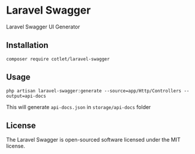# Laravel Swagger

Laravel Swagger UI Generator

## Installation

`composer require cotlet/laravel-swagger`

## Usage

`php artisan laravel-swagger:generate --source=app/Http/Controllers --output=api-docs`

This will generate `api-docs.json` in `storage/api-docs` folder

## License

The Laravel Swagger is open-sourced software licensed under the MIT license.
